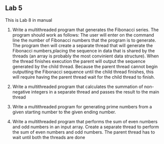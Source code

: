 ## Lab 5

This is Lab 8 in manual

1. Write a multithreaded program that generates the Fibonacci series. The program should
   work as follows: The user will enter on the command line the number of Fibonacci numbers
   that the program is to generate. The program then will create a separate thread that will
   generate the Fibonacci numbers,placing the sequence in data that is shared by the threads (an
   array is probably the most convinient data structure). When the thread finishes execution the
   parent will output the sequence generated by the child thread. Because the parent thread
   cannot begin outputting the Fibonacci sequence until the child thread finishes, this will
   require having the parent thread wait for the child thread to finish.


2. Write a multithreaded program that calculates the summation of non-negative integers in a
   separate thread and passes the result to the main thread


3. Write a multithreaded program for generating prime numbers from a given starting
   number to the given ending number.


4. Write a multithreaded program that performs the sum of even numbers and odd numbers
   in an input array. Create a separate thread to perform the sum of even numbers and odd
   numbers. The parent thread has to wait until both the threads are done
